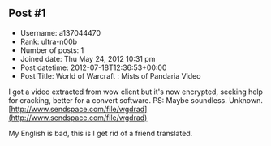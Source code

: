 ## Post #1
- Username: a137044470
- Rank: ultra-n00b
- Number of posts: 1
- Joined date: Thu May 24, 2012 10:31 pm
- Post datetime: 2012-07-18T12:36:53+00:00
- Post Title: World of Warcraft : Mists of Pandaria Video

I got a video extracted from wow client but it's now encrypted, seeking help for cracking, better for a convert software.
PS: Maybe soundless. Unknown.
[http://www.sendspace.com/file/wgdrad](http://www.sendspace.com/file/wgdrad)

My English is bad, this is I get rid of a friend translated.
